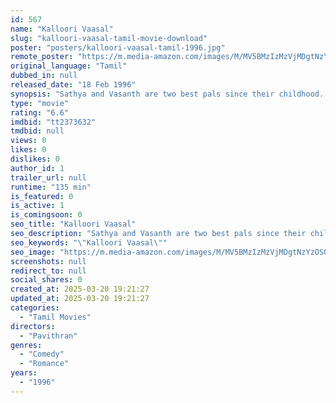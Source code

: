 ```yaml
---
id: 567
name: "Kalloori Vaasal"
slug: "kalloori-vaasal-tamil-movie-download"
poster: "posters/kalloori-vaasal-tamil-1996.jpg"
remote_poster: "https://m.media-amazon.com/images/M/MV5BMzIzMzVjMDgtNzYzOS00ZDJhLTlkMzktZTYyYTRkMGJmM2M0XkEyXkFqcGdeQXVyMTEzNzg0Mjkx._V1_SX300.jpg"
original_language: "Tamil"
dubbed_in: null
released_date: "18 Feb 1996"
synopsis: "Sathya and Vasanth are two best pals since their childhood. An employee of Sathya's mother wants his daughter to get married to Sathya. He has selfish motives behind this desire."
type: "movie"
rating: "6.6"
imdbid: "tt2373632"
tmdbid: null
views: 0
likes: 0
dislikes: 0
author_id: 1
trailer_url: null
runtime: "135 min"
is_featured: 0
is_active: 1
is_comingsoon: 0
seo_title: "Kalloori Vaasal"
seo_description: "Sathya and Vasanth are two best pals since their childhood. An employee of Sathya's mother wants his daughter to get married to Sathya. He has selfish motives behind this desire."
seo_keywords: "\"Kalloori Vaasal\""
seo_image: "https://m.media-amazon.com/images/M/MV5BMzIzMzVjMDgtNzYzOS00ZDJhLTlkMzktZTYyYTRkMGJmM2M0XkEyXkFqcGdeQXVyMTEzNzg0Mjkx._V1_SX300.jpg"
screenshots: null
redirect_to: null
social_shares: 0
created_at: 2025-03-20 19:21:27
updated_at: 2025-03-20 19:21:27
categories:
  - "Tamil Movies"
directors:
  - "Pavithran"
genres:
  - "Comedy"
  - "Romance"
years:
  - "1996"
---
```

